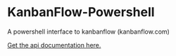 # KanbanFlow-Powershell

A powershell interface to kanbanflow (kanbanflow.com)

[Get the api documentation here.](https://stho32.github.io/KanbanFlow-Powershell/docfx_project/site/articles/index.html)
